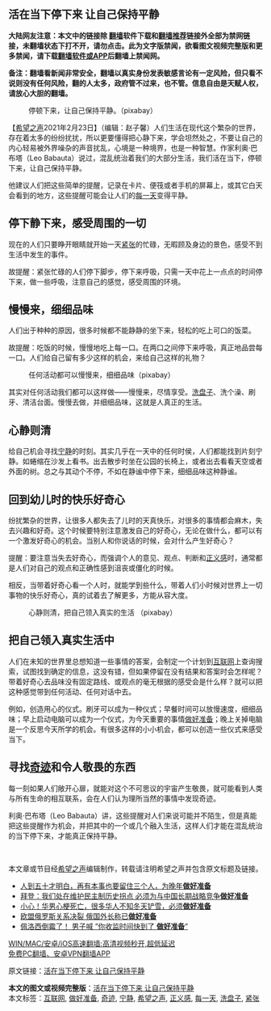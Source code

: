  <h2>活在当下停下来 让自己保持平静</h2> <p class="notice"><b>大陆网友注意：本文中的链接除 <a href="https://github.com/bannedbook/fanqiang" >翻墙</a>软件下载和<a href="https://github.com/killgcd/justmysocks/blob/master/README.md">翻墙推荐</a>链接外全部为禁网链接，未翻墙状态下打不开，请勿点击。此为文字版禁闻，欲看图文视频完整版和更多禁闻，请下载<a href="https://github.com/bannedbook/fanqiang">翻墙软件或APP</a>后翻墙上禁闻网。</p><p>备注：翻墙看新闻非常安全，翻墙以真实身份发表敏感言论有一定风险，但只看不说则没有任何风险，翻的人太多，政府管不过来，也不管。信息自由是天赋人权，请放心大胆的翻墙。</b></p>  <div class="entry"> <figure><figcaption>停顿下来，让自己保持平静。（pixabay）</figcaption></figure> <p>【<span class='wp_keywordlink_affiliate'><a href="https://www.soundofhope.org" title="希望之声" target="_blank">希望之声</a></span>2021年2月23日】（编辑：赵子馨）人们生活在现代这个繁杂的世界，存在着太多的纷纷扰扰，所以更要懂得把心静下来，学会坦然处之，不要让自己的内心轻易被外界噪杂的声音扰乱，心境是一种境界，也是一种智慧。作家利奥·巴布塔（Leo Babauta）说过，混乱统治着我们的大部分生活，我们活在当下，停顿下来，让自己保持平静。</p> <p>他建议人们把这些简单的提醒，记录在卡片、便筏或者手机的屏幕上，或其它白天会看到的地方，这些提醒可能会让人们的<a href="https://www.bannedbook.org/bnews/tag/%E6%AF%8F%E4%B8%80%E5%A4%A9/" class="st_tag internal_tag" rel="tag" title="标签 每一天 下的日志">每一天</a>变得平静。</p> <h2><strong>停下静下来，感受周围的一切</strong></h2> <p>现在的人们只要睁开眼睛就开始一天<a href="https://www.bannedbook.org/bnews/tag/%E7%B4%A7%E5%BC%A0/" class="st_tag internal_tag" rel="tag" title="标签 紧张 下的日志">紧张</a>的忙碌，无暇顾及身边的景色，感受不到生活中发生的事件。</p> <p>故提醒：紧张忙碌的人们停下脚步，停下来呼吸，只需一天中花上一点点的时间停下来，做一些呼吸，注意自己的感觉，感受周围的环境。</p>  <h2><strong>慢慢来，细细品味</strong></h2> <p>人们出于种种的原因，很多时候都不能静静的坐下来，轻松的吃上可口的饭菜。</p> <p>故提醒：吃饭的时候，慢慢地吃上每一口。在两口之间停下来呼吸，真正地品尝每一口。人们给自己留有多少这样的机会，来给自己这样的礼物？</p> <figure><figcaption>任何活动都可以慢慢来，细细品味（pixabay）</figcaption></figure> <p>其实对任何活动我们都可以这样做——慢慢来，尽情享受。<a href="https://www.bannedbook.org/bnews/tag/%E6%B4%97%E7%9B%98%E5%AD%90/" class="st_tag internal_tag" rel="tag" title="标签 洗盘子 下的日志">洗盘子</a>、洗个澡、刷牙、清洁台面。慢慢去做，并细细品味，这就是人真正的生活。</p> <h2><strong>心静则清</strong></h2> <p>给自己机会寻找<a href="https://www.bannedbook.org/bnews/tag/%e5%ae%81%e9%9d%99/" class="st_tag internal_tag" rel="tag" title="标签 宁静 下的日志">宁静</a>的时刻。其实几乎在一天中的任何时侯，人们都能找到片刻宁静。如蜷缩在沙发上看书。出去散步时坐在公园的长椅上，或者出去看看天空或者外面的树。总之与其动个不停，不如在静谧中停下来，细细品味这种静谧。</p>  <h2><strong>回到幼儿时的快乐好奇心</strong></h2> <p>纷扰繁杂的世界，让很多人都失去了儿时的天真快乐，对很多的事情都会麻木，失去兴趣和好奇。这个时候要特别注意激发自己的好奇心，无论在做什么，都可以有一个激发好奇心的机会。当别人和你说话的时候，会对什么产生好奇心？</p> <p>提醒：要注意当失去好奇心，而强调个人的意见、观点、判断和<a href="https://www.bannedbook.org/bnews/tag/%E6%AD%A3%E4%B9%89%E6%84%9F/" class="st_tag internal_tag" rel="tag" title="标签 正义感 下的日志">正义感</a>时，通常都是人们对自己的观点和正确性感到沮丧或僵化的时候。</p> <p>相反，当带着好奇心看一个人时，就能学到些什么，带着人们小时候对世界上一切事物的快乐好奇心，真的试着去了解更多，方能从容大度。</p> <figure><figcaption>心静则清，把自己领入真实的生活&nbsp;（pixabay）</figcaption></figure> <h2><strong>把自己领入真实生活中</strong></h2> <p>人们在未知的世界里总想知道一些事情的答案，会制定一个计划到<a href="https://www.bannedbook.org/bnews/tag/%e4%ba%92%e8%81%94%e7%bd%91/" class="st_tag internal_tag" rel="tag" title="标签 互联网 下的日志">互联网</a>上查询搜索，试图找到确定的信息，这没有错，但如果停留在没有结果和答案时会怎样呢？带着好奇心去品味没有固定路线、或观点的毫无根据的感受会是什么样？就可以把这种感觉带到任何活动、任何对话中去。</p>  <p>例如，创造用心的仪式。刷牙可以成为一种仪式；早餐时间可以放慢速度，细细品味；早上启动电脑可以成为一个仪式，为今天重要的事情<a href="https://www.bannedbook.org/bnews/tag/%E5%81%9A%E5%A5%BD%E5%87%86%E5%A4%87/" class="st_tag internal_tag" rel="tag" title="标签 做好准备 下的日志">做好准备</a>；晚上关掉电脑是一个反思今天所学的机会。有很多这样的小小机会，都可以创造一些仪式来感受当下。</p> <h2><strong>寻找<a href="https://www.bannedbook.org/bnews/tag/%e5%a5%87%e8%bf%b9/" class="st_tag internal_tag" rel="tag" title="标签 奇迹 下的日志">奇迹</a>和令人敬畏的东西</strong></h2> <p>每一刻如果人们敞开心扉，就能对这个不可思议的宇宙产生敬畏，就可能看到人类与所有生命的相互联系，会在人们认为理所当然的事情中发现奇迹。</p> <p>利奥·巴布塔（Leo Babauta）讲，这些提醒对人们来说可能并不陌生，但是真能把这些提醒作为机会，并把其中的一个或几个融入生活，这样人们才能在混乱统治的当下停下来，才能真正保持平静。</p> <p> </p>  <p>本文章或节目经<a href="https://www.bannedbook.org/bnews/tag/%e5%b8%8c%e6%9c%9b%e4%b9%8b%e5%a3%b0/" class="st_tag internal_tag" rel="tag" title="标签 希望之声 下的日志">希望之声</a>编辑制作，转载请注明希望之声并包含原文标题及链接。</p> <ul class='op-related-articles' title='相关阅读'> <li><a href='https://www.bannedbook.org/bnews/funmedia/20210220/1490676.html' target='_blank'>人到五十才明白，再有本事也要留住三个人，为晚年<b>做好准备</b></a></li> <li><a href='https://www.bannedbook.org/bnews/headline/20210220/1490497.html' target='_blank'>拜登：我们处在维护民主制历史拐点 必须为与中国长期战略竞争<b>做好准备</b></a></li> <li><a href='https://www.bannedbook.org/bnews/health/20210214/1487133.html' target='_blank'>小心！华男心梗死亡，很多华人不知冬天铲雪，必须<b>做好准备</b></a></li> <li><a href='https://www.bannedbook.org/bnews/comments/20210213/1486888.html' target='_blank'>欧盟俄罗斯关系决裂 俄国外长称已<b>做好准备</b></a></li> <li><a href='https://www.bannedbook.org/bnews/comments/20210207/1483198.html' target='_blank'>佩洛西倒霉了！ 男子喊 ”你收监时间快到了 <b>做好准备</b>”</a></li> </ul> <p class="texttj"> <a href="https://github.com/bannedbook/fanqiang/wiki/V2ray%E6%9C%BA%E5%9C%BA" target="_blank">WIN/MAC/安卓/iOS高速翻墙:高清视频秒开,超低延迟</a><br/> <a href="https://github.com/bannedbook/fanqiang/wiki/%E7%A6%81%E9%97%BB%E7%BD%91%E5%AE%89%E5%8D%93%E7%BF%BB%E5%A2%99%E6%96%B0%E9%97%BBAPP" target="_blank">免费PC翻墙、安卓VPN翻墙APP</a></p><p>原文链接：<a class="src_link"  href="https://www.soundofhope.org/post/477746" target="_blank">活在当下停下来 让自己保持平静</a></p><a name='sharetosocial'></a>       <div><b>本文的图文或视频完整版</b>：<a href='https://www.bannedbook.org/bnews/comments/20210224/1492984.html'>活在当下停下来 让自己保持平静</a></div>  </div><!--END ENTRY--> <div class="postfooter"> <div>本文标签：<a href="https://www.bannedbook.org/bnews/tag/%e4%ba%92%e8%81%94%e7%bd%91/" rel="tag">互联网</a>, <a href="https://www.bannedbook.org/bnews/tag/%E5%81%9A%E5%A5%BD%E5%87%86%E5%A4%87/" rel="tag">做好准备</a>, <a href="https://www.bannedbook.org/bnews/tag/%e5%a5%87%e8%bf%b9/" rel="tag">奇迹</a>, <a href="https://www.bannedbook.org/bnews/tag/%e5%ae%81%e9%9d%99/" rel="tag">宁静</a>, <a href="https://www.bannedbook.org/bnews/tag/%e5%b8%8c%e6%9c%9b%e4%b9%8b%e5%a3%b0/" rel="tag">希望之声</a>, <a href="https://www.bannedbook.org/bnews/tag/%E6%AD%A3%E4%B9%89%E6%84%9F/" rel="tag">正义感</a>, <a href="https://www.bannedbook.org/bnews/tag/%E6%AF%8F%E4%B8%80%E5%A4%A9/" rel="tag">每一天</a>, <a href="https://www.bannedbook.org/bnews/tag/%E6%B4%97%E7%9B%98%E5%AD%90/" rel="tag">洗盘子</a>, <a href="https://www.bannedbook.org/bnews/tag/%E7%B4%A7%E5%BC%A0/" rel="tag">紧张</a></div>  </div><!--END POSTFOOTER--> 